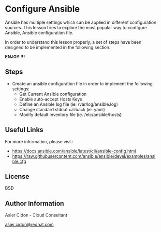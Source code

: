 # Configure Ansible

Ansible has multiple settings which can be applied in different configuration sources. This lesson tries to explore the most popular way to configure Ansible, Ansible configuration file.

In order to understand this lesson properly, a set of steps have been designed to be implemented in the following section.

**ENJOY !!!**

## Steps

- Create an ansible configuration file in order to implement the following settings:
    * Get Current Ansible configuration
    * Enable auto-accept Hosts Keys
    * Define an Ansible log file (ie. /var/log/ansible.log)
    * Change standard stdout callback (ie. yaml)
    * Modify default inventory file (ie. /etc/ansible/hosts)

## Useful Links

For more information, please visit:

-   https://docs.ansible.com/ansible/latest/cli/ansible-config.html
-   https://raw.githubusercontent.com/ansible/ansible/devel/examples/ansible.cfg

License
-------

BSD

Author Information
------------------

 Asier Cidon - Cloud Consultant

 asier.cidon@redhat.com

